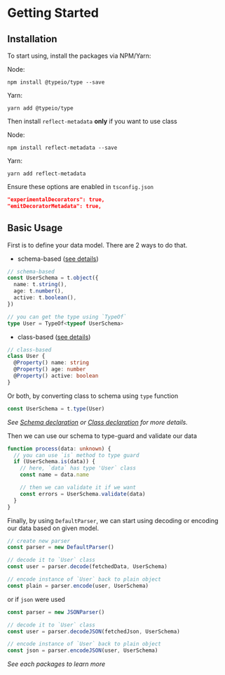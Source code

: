 # Getting Started

## Installation

To start using, install the packages via NPM/Yarn:

Node:

```
npm install @typeio/type --save
```

Yarn:

```
yarn add @typeio/type
```

Then install `reflect-metadata` **only** if you want to use class

Node:

```
npm install reflect-metadata --save
```

Yarn:

```
yarn add reflect-metadata
```

Ensure these options are enabled in `tsconfig.json`

```json
"experimentalDecorators": true,
"emitDecoratorMetadata": true,
```

## Basic Usage

First is to define your data model. There are 2 ways to do that.

- schema-based ([see details](03-schema.md))

```ts
// schema-based
const UserSchema = t.object({
  name: t.string(),
  age: t.number(),
  active: t.boolean(),
})

// you can get the type using `TypeOf`
type User = TypeOf<typeof UserSchema>
```

- class-based ([see details](04-class.md))

```ts
// class-based
class User {
  @Property() name: string
  @Property() age: number
  @Property() active: boolean
}
```

Or both, by converting class to schema using `type` function

```ts
const UserSchema = t.type(User)
```

_See [Schema declaration](03-schema.md) or [Class declaration](04-class.md) for more details._

Then we can use our schema to type-guard and validate our data

```ts
function process(data: unknown) {
  // you can use `is` method to type guard
  if (UserSchema.is(data)) {
    // here, `data` has type 'User` class
    const name = data.name

    // then we can validate it if we want
    const errors = UserSchema.validate(data)
  }
}
```

Finally, by using `DefaultParser`, we can start using decoding or encoding our data based on given model.

```ts
// create new parser
const parser = new DefaultParser()

// decode it to `User` class
const user = parser.decode(fetchedData, UserSchema)

// encode instance of `User` back to plain object
const plain = parser.encode(user, UserSchema)
```

or if `json` were used

```ts
const parser = new JSONParser()

// decode it to `User` class
const user = parser.decodeJSON(fetchedJson, UserSchema)

// encode instance of `User` back to plain object
const json = parser.encodeJSON(user, UserSchema)
```

_See each packages to learn more_
